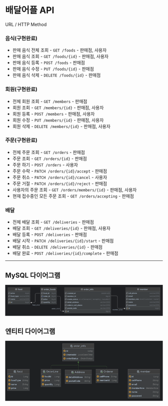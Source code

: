 # 배달어플 API

URL / HTTP Method


### 음식(구현완료)
- 판매 음식 전체 조회 - `GET /foods` - 판매점, 사용자
- 판매 음식 조회 - `GET /foods/{id}` - 판매점, 사용자
- 판매 음식 등록 - `POST /foods` - 판매점
- 판매 음식 수정 - `PUT /foods/{id}` - 판매점
- 판매 음식 삭제 - `DELETE /foods/{id}` - 판매점

### 회원(구현완료)
- 전체 회원 조회 - `GET /members` - 판매점
- 회원 조회 - `GET /members/{id}` - 판매점, 사용자
- 회원 등록 - `POST /members` - 판매점, 사용자
- 회원 수정 - `PUT /members/{id}` - 판매점, 사용자
- 회원 삭제 - `DELETE /members/{id}` - 판매점, 사용자

### 주문(구현완료)
- 전체 주문 조회 - `GET /orders` - 판매점
- 주문 조회 - `GET /orders/{id}` - 판매점
- 주문 하기 - `POST /orders` - 사용자
- 주문 수락 - `PATCH /orders/{id}/accept` - 판매점
- 주문 취소 - `PATCH /orders/{id}/cancel` - 사용자
- 주문 거절 - `PATCH /orders/{id}/reject` - 판매점
- 사용자의 주문 조회 - `GET /orders/members/{id}` - 판매점, 사용자
- 현재 접수중인 모든 주문 조회 -  `GET /orders/accepting` - 판매점

### 배달
- 전체 배달 조회 - `GET /deliveries` - 판매점
- 배달 조회 - `GET /deliveries/{id}` - 판매점, 사용자
- 배달 등록 - `POST /deliveries` - 판매점
- 배달 시작 - `PATCH /deliveries/{id}/start` - 판매점
- 배달 취소 - `DELETE /deliveries/{id}` - 판매점
- 배달 완료 - `POST /deliveries/{id}/complete` - 판매점


---
## MySQL 다이어그램
![mysql_table_diagram.png](docs%2Fimages%2Fmysql_table_diagram.png)

## 엔티티 다이어그램
![img.png](docs/images/entity_diagram.png)
